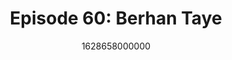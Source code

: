 ---
templateKey: podcast-episode
public: true
url: podcast/episode-60-berhan-taye
title: " Episode 60: Berhan Taye "
description:  Host Derek E Silva joins digital rights activist Berhan Taye, a senior advisor at Internews, a nonprofit supporting independent media in 100 countries. We take a deep dive into the rise of digital authoritarianism, combating misinformation online, and what happens to countries when the Internet shuts down. 
date: 1628658000000
featuredimage: /img/podcast/P8PGuestCard_BerhanTaye.jpg
socialimage: https://www.orchid.com/img/podcast/P8PEpisode_BerhanTaye.png
platformurls:
 - https://podcasts.apple.com/us/podcast/internet-shutdowns-rise-digital-authoritarianism-berhan/id1516705670?i=1000531730843
 - https://open.spotify.com/episode/0a9pF16ayJrWVV5pE7Agbj
 - https://podcasts.google.com/feed/aHR0cHM6Ly9mb2xsb3d0aGV3aGl0ZXJhYmJpdC5saWJzeW4uY29tL3Jzcw/episode/M2EwMmJhZDEtNGE5My00ZDVlLTkwMmUtYWUwMzE0YjllMDFi?sa=X&ved=0CAUQkfYCahcKEwjw5a6Av6nyAhUAAAAAHQAAAAAQAQ
 - 
 - https://castbox.fm/episode/Internet-Shutdowns-and-the-Rise-of-Digital-Authoritarianism-with-Berhan-Taye-id2954358-id413286898?country=us
 - https://deezer.page.link/pjdvUmsvs2Hirukw6
 - https://tunein.com/podcasts/Technology-Podcasts/Follow-the-White-Rabbit-p1330281/?topicId=165061746
---